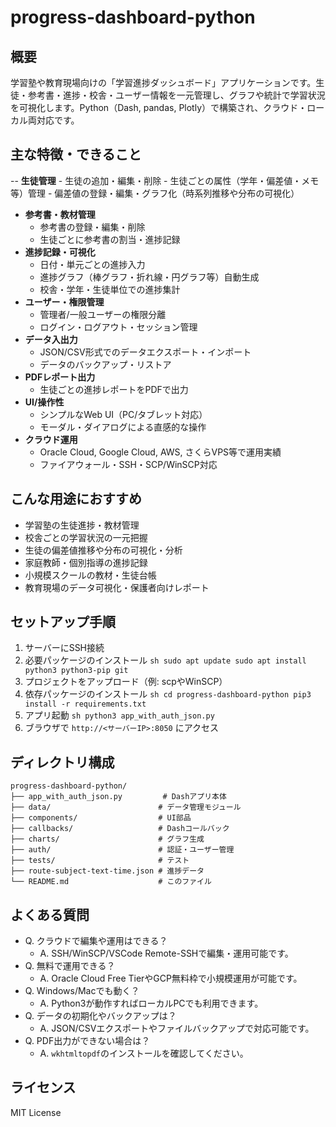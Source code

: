 # progress-dashboard-python

## 概要
学習塾や教育現場向けの「学習進捗ダッシュボード」アプリケーションです。生徒・参考書・進捗・校舎・ユーザー情報を一元管理し、グラフや統計で学習状況を可視化します。Python（Dash, pandas, Plotly）で構築され、クラウド・ローカル両対応です。

## 主な特徴・できること
-- **生徒管理**
    - 生徒の追加・編集・削除
    - 生徒ごとの属性（学年・偏差値・メモ等）管理
    - 偏差値の登録・編集・グラフ化（時系列推移や分布の可視化）
- **参考書・教材管理**
    - 参考書の登録・編集・削除
    - 生徒ごとに参考書の割当・進捗記録
- **進捗記録・可視化**
    - 日付・単元ごとの進捗入力
    - 進捗グラフ（棒グラフ・折れ線・円グラフ等）自動生成
    - 校舎・学年・生徒単位での進捗集計
- **ユーザー・権限管理**
    - 管理者/一般ユーザーの権限分離
    - ログイン・ログアウト・セッション管理
- **データ入出力**
    - JSON/CSV形式でのデータエクスポート・インポート
    - データのバックアップ・リストア
- **PDFレポート出力**
    - 生徒ごとの進捗レポートをPDFで出力
- **UI/操作性**
    - シンプルなWeb UI（PC/タブレット対応）
    - モーダル・ダイアログによる直感的な操作
- **クラウド運用**
    - Oracle Cloud, Google Cloud, AWS, さくらVPS等で運用実績
    - ファイアウォール・SSH・SCP/WinSCP対応

## こんな用途におすすめ
- 学習塾の生徒進捗・教材管理
- 校舎ごとの学習状況の一元把握
- 生徒の偏差値推移や分布の可視化・分析
- 家庭教師・個別指導の進捗記録
- 小規模スクールの教材・生徒台帳
- 教育現場のデータ可視化・保護者向けレポート

## セットアップ手順
1. サーバーにSSH接続
2. 必要パッケージのインストール
        ```sh
        sudo apt update
        sudo apt install python3 python3-pip git
        ```
3. プロジェクトをアップロード（例: scpやWinSCP）
4. 依存パッケージのインストール
        ```sh
        cd progress-dashboard-python
        pip3 install -r requirements.txt
        ```
5. アプリ起動
        ```sh
        python3 app_with_auth_json.py
        ```
6. ブラウザで `http://<サーバーIP>:8050` にアクセス

## ディレクトリ構成
```
progress-dashboard-python/
├── app_with_auth_json.py         # Dashアプリ本体
├── data/                        # データ管理モジュール
├── components/                  # UI部品
├── callbacks/                   # Dashコールバック
├── charts/                      # グラフ生成
├── auth/                        # 認証・ユーザー管理
├── tests/                       # テスト
├── route-subject-text-time.json # 進捗データ
└── README.md                    # このファイル
```

## よくある質問
- Q. クラウドで編集や運用はできる？
     - A. SSH/WinSCP/VSCode Remote-SSHで編集・運用可能です。
- Q. 無料で運用できる？
     - A. Oracle Cloud Free TierやGCP無料枠で小規模運用が可能です。
- Q. Windows/Macでも動く？
     - A. Python3が動作すればローカルPCでも利用できます。
- Q. データの初期化やバックアップは？
     - A. JSON/CSVエクスポートやファイルバックアップで対応可能です。
- Q. PDF出力ができない場合は？
     - A. `wkhtmltopdf`のインストールを確認してください。

## ライセンス
MIT License
